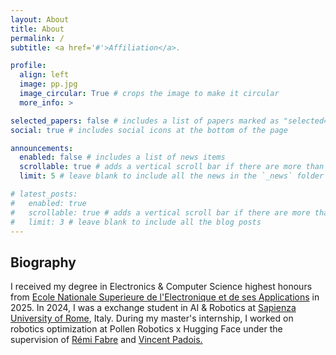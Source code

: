 ```yaml
---
layout: About
title: About
permalink: /
subtitle: <a href='#'>Affiliation</a>. 

profile:
  align: left
  image: pp.jpg
  image_circular: True # crops the image to make it circular
  more_info: >

selected_papers: false # includes a list of papers marked as "selected={true}"
social: true # includes social icons at the bottom of the page

announcements:
  enabled: false # includes a list of news items
  scrollable: true # adds a vertical scroll bar if there are more than 3 news items
  limit: 5 # leave blank to include all the news in the `_news` folder

# latest_posts:
#   enabled: true
#   scrollable: true # adds a vertical scroll bar if there are more than 3 new posts items
#   limit: 3 # leave blank to include all the blog posts
---
```


## Biography

I received my degree in Electronics & Computer Science highest honours from [Ecole Nationale Superieure de l'Electronique et de ses Applications](https://www.ensea.fr/en/) in 2025. In 2024, I was a exchange student in AI & Robotics at [Sapienza University of Rome](https://www.uniroma1.it/en/pagina-strutturale/home), Italy. During my master's internship, I worked on robotics optimization at Pollen Robotics x Hugging Face under the supervision of [Rémi Fabre](https://fr.linkedin.com/in/remifabre) and [Vincent Padois.](https://people.bordeaux.inria.fr/vincent.padois/index.html)

<!-- Write your biography here. Tell the world about yourself. Link to your favorite [subreddit](http://reddit.com). You can put a picture in, too. The code is already in, just name your picture `prof_pic.jpg` and put it in the `img/` folder.

Put your address / P.O. box / other info right below your picture. You can also disable any of these elements by editing `profile` property of the YAML header of your `_pages/about.md`. Edit `_bibliography/papers.bib` and Jekyll will render your [publications page](/al-folio/publications/) automatically.

Link to your social media connections, too. This theme is set up to use [Font Awesome icons](https://fontawesome.com/) and [Academicons](https://jpswalsh.github.io/academicons/), like the ones below. Add your Facebook, Twitter, LinkedIn, Google Scholar, or just disable all of them. -->
